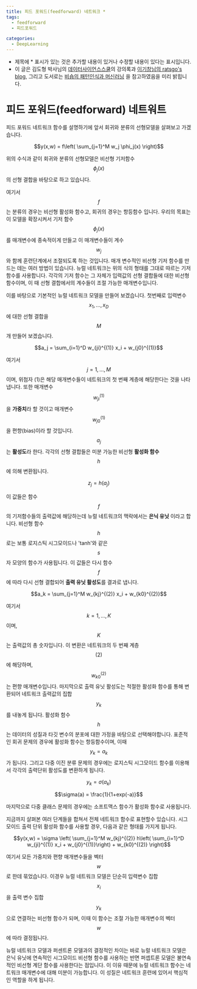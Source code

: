 ```yaml
---
title: 피드 포워드(feedforward) 네트워크 *
tags:
  - feedforward
  - 피드포워드

categories:
  - DeepLearning
---
```


- 제목에 * 표시가 있는 것은 추가할 내용이 있거나 수정할 내용이 있다는 표시입니다.
- 이 글은 김도형 박사님의 <a href="https://datascienceschool.net/">데이터사이언스스쿨</a>의 강의록과 <a href="https://ratsgo.github.io/">이기창님의 ratsgo's blog</a>, 그리고 도서로는 <a href="https://www.google.com/imgres?imgurl=http://t1.gstatic.com/images?q%3Dtbn:ANd9GcQTNaO1S8OepMrlVwqXRaZZrRA6r20i5YVs7W8DrmqUUFI4hMGu&imgrefurl=https://books.google.com/books/about/Pattern_Recognition_and_Machine_Learning.html?id%3DkOXDtAEACAAJ%26source%3Dkp_cover&h=1080&w=753&tbnid=RaJaTb74pCAENM:&q=%ED%8C%A8%ED%84%B4+%EC%9D%B8%EC%8B%9D%EA%B3%BC+%EA%B8%B0%EA%B3%84+%ED%95%99%EC%8A%B5&tbnh=160&tbnw=111&usg=AI4_-kRrLNV8X_BiAzeQJwy9KQJE9XHfGA&vet=12ahUKEwiWvLeM4PHfAhXHw7wKHWt9AOIQ_B0wCXoECAYQEQ..i&docid=b2dKjxvzbtRRzM&itg=1&hl=ko-KR&sa=X&ved=2ahUKEwiWvLeM4PHfAhXHw7wKHWt9AOIQ_B0wCXoECAYQEQ">비숍의 패턴인식과 머신러닝</a> 을 참고하였음을 미리 밝힙니다.

# 피드 포워드(feedforward) 네트워트

피드 포워드 네트워크 함수를 설명하기에 앞서 회귀와 분류의 선형모델을 살펴보고 가겠습니다.

$$y(x,w) = f\left( \sum_{j=1}^M w_j \phi_j(x) \right)$$

위의 수식과 같이 회귀와 분류의 선형모델은 비선형 기저함수 $$\phi_j(x)$$의 선형 결합을 바탕으로 하고 있습니다.

여기서 $$f$$는 분류의 경우는 비선형 활성화 함수고, 회귀의 경우는 항등함수 입니다. 우리의 목표는 이 모델을 확장시켜서 기저 함수 $$\phi_j(x)$$를 매개변수에 종속적이게 만들고 이 매개변수들이 계수 $${w_j}$$와 함께 훈련단계에서 조절되도록 하는 것입니다. 매개 변수적인 비선형 기저 함수를 만드는 데는 여러 방법이 있습니다. 뉴럴 네트워크는 위의 식의 형태를 그대로 따르는 기저 함수를 사용합니다. 각각의 기저 함수는 그 자체가 입력값의 선형 결합들에 대한 비선형 함수이며, 이 때 선형 결합에서의 계수들이 조절 가능한 매개변수입니다.

이를 바탕으로 기본적인 뉴럴 네트워크 모델을 만들어 보겠습니다. 첫번째로 입력변수 $$x_1,...,x_D$$에 대한 선형 결합을 $$M$$개 만들어 보겠습니다.

$$a_j = \sum_{i=1}^D w_{ji}^{(1)} x_i + w_{j0}^{(1)}$$

여기서 $$j=1,...,M$$이며, 위첨자 (1)은 해당 매개변수들이 네트워크의 첫 번째 계층에 해당한다는 것을 나타냅니다. 또한 매개변수 $$w_{ji}^{(1)}$$을 **가중치**라 할 것이고 매개변수 $$w_{j0}^{(1)}$$을 편향(bias)이라 할 것입니다. $$a_j$$는 **활성도**라 한다. 각각의 선형 결합들은 미분 가능한 비선형 **활성화 함수** $$h$$에 의해 변환됩니다.

$$z_j = h(a_j)$$

이 값들은 함수 $$f$$의 기저함수들의 출력값에 해당하는데 뉴럴 네트워크의 맥락에서는 **은닉 유닛** 이라고 합니다. 비선형 함수 $$h$$로는 보통 로지스틱 시그모이드나 'tanh'와 같은 $$s$$자 모양의 함수가 사용됩니다. 이 값들은 다시 함수 $$f$$에 따라 다시 선형 결합되어 **출력 유닛 활성도**를 결과로 냅니다.

$$a_k = \sum_{j=1}^M w_{kj}^{(2)} x_i + w_{k0}^{(2)}$$

여기서 $$k=1,...,K$$이며, $$K$$는 출력값의 총 숫자입니다. 이 변환은 네트워크의 두 번째 계층$$(2)$$에 해당하며, $$w_{k0}^{(2)}$$는 편향 매개변수입니다. 마지막으로 출력 유닛 활성도는 적절한 활성화 함수를 통해 변환되어 네트워크 출력값의 집합 $$y_k$$를 내놓게 됩니다. 활성화 함수 $$h$$는 데이터의 성질과 타깃 변수의 분포에 대한 가정을 바탕으로 선택해야합니다. 표준적인 회귀 문제의 경우에 활성화 함수는 항등함수이며, 이때 $$y_k=a_k$$가 됩니다. 그리고 다중 이진 분류 문제의 경우에는 로지스틱 시그모이드 함수를 이용해서 각각의 출력단위 활성도를 변환하게 됩니다.

$$y_k=\sigma(a_k)$$

$$\sigma(a) = \frac{1}{1+exp(-a)}$$

마지막으로 다중 클래스 문제의 경우에는 소프트맥스 함수가 활성화 함수로 사용됩니다.

지금까지 살펴본 여러 단계들을 합쳐서 전체 네트워크 함수로 표현할수 있습니다. 시그모이드 출력 단위 활성화 함수를 사용할 경우, 다음과 같은 형태를 가지게 됩니다.


$$y(x,w) = \sigma \left( \sum_{j=1}^M w_{kj}^{(2)} h\left( \sum_{i=1}^D w_{ji}^{(1)} x_i + w_{j0}^{(1)}\right) + w_{k0}^{(2)} \right)$$

여기서 모든 가중치와 편향 매개변수들을 벡터 $$w$$로 한데 묶었습니다. 이경우 뉴럴 네트워크 모델은 단순히 입력변수 집합$${x_i}$$을 출력 변수 집합 $${y_k}$$으로 연결하는 비선형 함수가 되며, 이때 이 함수는 조절 가능한 매개변수의 벡터 $$w$$에 따라 결정됩니다.

뉴럴 네트워크 모델과 퍼센트론 모델과의 결정적인 차이는 바로 뉴럴 네트워크 모델은 은닉 유닛에 연속적인 시그모이드 비선형 함수를 사용하는 반면 퍼셉트론 모델은 불연속적인 비선형 계단 함수를 사용한다는 점입니다. 이 이유 때문에 뉴럴 네트워크 함수는 네트워크 매개변수에 대해 미분이 가능합니다. 이 성질은 네트워크 훈련에 있어서 핵심적인 역할을 하게 됩니다. 


